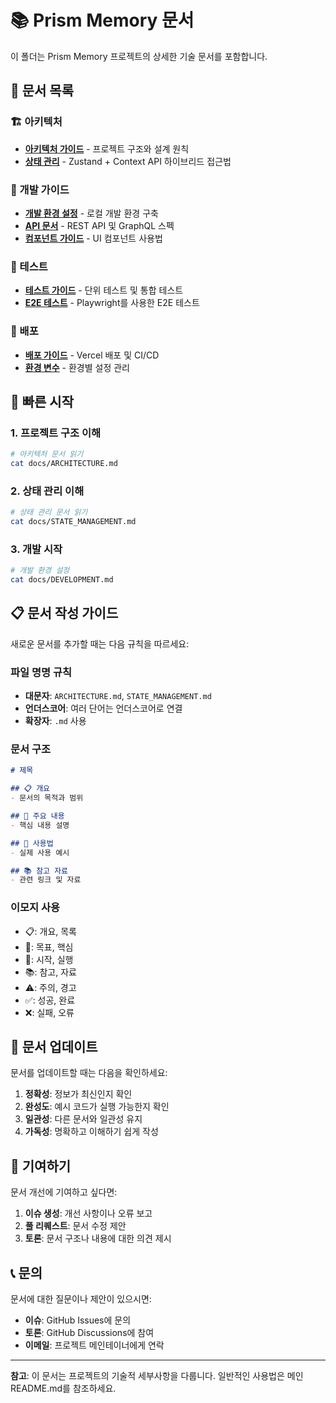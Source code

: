 # 📚 Prism Memory 문서

이 폴더는 Prism Memory 프로젝트의 상세한 기술 문서를 포함합니다.

## 📖 문서 목록

### 🏗️ 아키텍처
- **[아키텍처 가이드](./ARCHITECTURE.md)** - 프로젝트 구조와 설계 원칙
- **[상태 관리](./STATE_MANAGEMENT.md)** - Zustand + Context API 하이브리드 접근법

### 🚀 개발 가이드
- **[개발 환경 설정](./DEVELOPMENT.md)** - 로컬 개발 환경 구축
- **[API 문서](./API.md)** - REST API 및 GraphQL 스펙
- **[컴포넌트 가이드](./COMPONENTS.md)** - UI 컴포넌트 사용법

### 🧪 테스트
- **[테스트 가이드](./TESTING.md)** - 단위 테스트 및 통합 테스트
- **[E2E 테스트](./E2E_TESTING.md)** - Playwright를 사용한 E2E 테스트

### 🚀 배포
- **[배포 가이드](./DEPLOYMENT.md)** - Vercel 배포 및 CI/CD
- **[환경 변수](./ENVIRONMENT.md)** - 환경별 설정 관리

## 🎯 빠른 시작

### 1. 프로젝트 구조 이해
```bash
# 아키텍처 문서 읽기
cat docs/ARCHITECTURE.md
```

### 2. 상태 관리 이해
```bash
# 상태 관리 문서 읽기
cat docs/STATE_MANAGEMENT.md
```

### 3. 개발 시작
```bash
# 개발 환경 설정
cat docs/DEVELOPMENT.md
```

## 📋 문서 작성 가이드

새로운 문서를 추가할 때는 다음 규칙을 따르세요:

### 파일 명명 규칙
- **대문자**: `ARCHITECTURE.md`, `STATE_MANAGEMENT.md`
- **언더스코어**: 여러 단어는 언더스코어로 연결
- **확장자**: `.md` 사용

### 문서 구조
```markdown
# 제목

## 📋 개요
- 문서의 목적과 범위

## 🎯 주요 내용
- 핵심 내용 설명

## 🚀 사용법
- 실제 사용 예시

## 📚 참고 자료
- 관련 링크 및 자료
```

### 이모지 사용
- 📋: 개요, 목록
- 🎯: 목표, 핵심
- 🚀: 시작, 실행
- 📚: 참고, 자료
- ⚠️: 주의, 경고
- ✅: 성공, 완료
- ❌: 실패, 오류

## 🔄 문서 업데이트

문서를 업데이트할 때는 다음을 확인하세요:

1. **정확성**: 정보가 최신인지 확인
2. **완성도**: 예시 코드가 실행 가능한지 확인
3. **일관성**: 다른 문서와 일관성 유지
4. **가독성**: 명확하고 이해하기 쉽게 작성

## 🤝 기여하기

문서 개선에 기여하고 싶다면:

1. **이슈 생성**: 개선 사항이나 오류 보고
2. **풀 리퀘스트**: 문서 수정 제안
3. **토론**: 문서 구조나 내용에 대한 의견 제시

## 📞 문의

문서에 대한 질문이나 제안이 있으시면:

- **이슈**: GitHub Issues에 문의
- **토론**: GitHub Discussions에 참여
- **이메일**: 프로젝트 메인테이너에게 연락

---

**참고**: 이 문서는 프로젝트의 기술적 세부사항을 다룹니다. 일반적인 사용법은 메인 README.md를 참조하세요.

